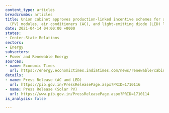 ```yaml
---
content_type: articles
breadcrumbs: articles
title: Union cabinet approves production-linked incentive schemes for solar photovoltaic
  (PV) modules, air conditioners (AC), and light-emitting diode (LED) lights
date: 2021-04-14 04:00:00 +0000
states:
- Center-State Relations
sectors:
- Energy
subsectors:
- Power and Renewable Energy
sources:
- name: Economic Times
  url: https://energy.economictimes.indiatimes.com/news/renewable/cabinet-okays-rs-4500-crore-pli-scheme-to-boost-solar-equipment-manufacturing/81952568
details:
- name: Press Release (AC and LED)
  url: https://pib.gov.in/PressReleasePage.aspx?PRID=1710116
- name: Press Release (Solar PV)
  url: https://www.pib.gov.in/PressReleasePage.aspx?PRID=1710114
is_analysis: false

---
```

